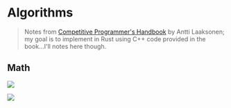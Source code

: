 # Algorithms
> Notes from [Competitive Programmer's Handbook]() by Antti Laaksonen; my goal is to implement in Rust using C++ code provided in the book...I'll notes here though.

## Math

![](https://latex.codecogs.com/gif.latex?\sum_{x=1}^{n}&space;x&space;=&space;1&space;&plus;&space;2&space;&plus;&space;3&space;&plus;&space;...&space;&plus;&space;n&space;=&space;\frac{n(n&plus;1)}{2})

![](https://latex.codecogs.com/gif.latex?\sum_{x=1}^{n}&space;x^{2}&space;=&space;1^2&space;&plus;&space;2^2&space;&plus;&space;3^2&space;&plus;&space;...&space;&plus;&space;n^2&space;=&space;\frac{n(n&plus;1)(2n&plus;1)}{6})